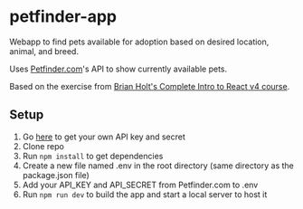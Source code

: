 # petfinder-app

Webapp to find pets available for adoption based on desired location, animal, and breed. 

Uses [Petfinder.com](https://www.petfinder.com)'s API to show currently available pets.

Based on the exercise from [Brian Holt's Complete Intro to React v4 course](https://frontendmasters.com/courses/complete-react-v4/). 

## Setup

1. Go [here](https://www.petfinder.com/developers/api-key) to get your own API key and secret
2. Clone repo
3. Run `npm install` to get dependencies
4. Create a new file named .env in the root directory (same directory as the package.json file)
5. Add your API_KEY and API_SECRET from Petfinder.com to .env
6. Run `npm run dev` to build the app and start a local server to host it
